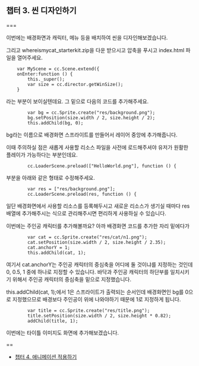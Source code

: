 ## 챕터 3. 씬 디자인하기

===

이번에는 배경화면과 캐릭터, 메뉴 등을 배치하여 씬을 디자인해보겠습니다.

그리고 whereismycat_starterkit.zip을 다운 받으시고 압축을 푸시고 index.html 파일을 열어주세요.

        var MyScene = cc.Scene.extend({
        onEnter:function () {
            this._super();
            var size = cc.director.getWinSize();
        }

라는 부분이 보이실텐데요. 그 밑으로 다음의 코드를 추가해주세요.

            var bg = cc.Sprite.create("res/background.png");
            bg.setPosition(size.width / 2, size.height / 2);
            this.addChild(bg, 0);

bg라는 이름으로 배경화면 스프라이트를 만들어서 레이어 중앙에 추가해줍니다.

이때 주의하실 점은 새롭게 사용할 리소스 파일을 사전에 로드해주셔야 유저가 원활한 플레이가 가능하다는 부분인데요.

            cc.LoaderScene.preload(["HelloWorld.png"], function () {

부분을 아래와 같은 형태로 수정해주세요.

            var res = ["res/background.png"];
            cc.LoaderScene.preload(res, function () {

일단 배경화면에서 사용할 리소스를 등록해두시고 새로운 리소스가 생기실 때마다 res 배열에 추가해주시는 식으로 관리해주시면 편리하게 사용하실 수 있습니다.

이번에는 주인공 캐릭터를 추가해볼까요?
아까 배경화면 코드를 추가한 자리 밑에다가

            var cat = cc.Sprite.create("res/cat/n1.png");
            cat.setPosition(size.width / 2, size.height / 2.35);
            cat.anchorY = 1;
            this.addChild(cat, 1);

여기서 cat.anchorY는 주인공 캐릭터의 중심축을 어디에 둘 것이냐를 지정하는 것인데 0, 0.5, 1 중에 하나로 지정할 수 있습니다.
바닥과 주인공 캐릭터의 하단부를 일치시키기 위해서 주인공 캐릭터의 중심축을 밑으로 지정했습니다.

this.addChild(cat, 1);에서 1은 스프라이트가 출력되는 순서인데 배경화면인 bg를 0으로 지정했으므로 배경보다 주인공이 위에 나와야하기 때문에 1로 지정하게 됩니다.

            var title = cc.Sprite.create("res/title.png");
            title.setPosition(size.width / 2, size.height * 0.82);
            addChild(title, 1);

이번에는 타이틀 이미지도 화면에 추가해보겠습니다.

==

- [챕터 4. 애니메이션 적용하기](chapter4.md)
